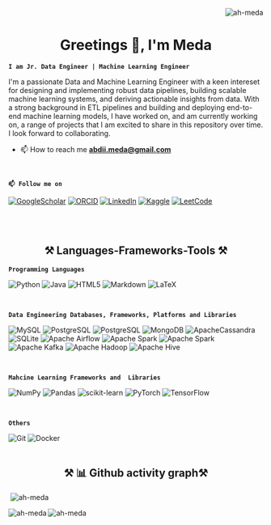 <p align="right"> <img src="https://komarev.com/ghpvc/?username=ah-meda&label=Profile%20views&color=0e75b6&style=flat" alt="ah-meda" /> </p>

<h1 align="center"> Greetings 👋, I'm Meda </h1>

**`I am Jr. Data Engineer | Machine Learning Engineer`**

I'm a passionate Data and Machine Learning Engineer with a keen intereset for designing and implementing robust data pipelines, building scalable machine learning systems, and deriving actionable insights from data. With a strong background in ETL pipelines and building and deploying end-to-end machine learning models, I have worked on, and am currently working on, a range of projects that I am excited to share in this repository over time. I look forward to collaborating.

  - 📫 How to reach me **abdii.meda@gmail.com**
    
<br> 

**`📫 Follow me on`**

[![GoogleScholar](https://img.shields.io/badge/GoogleScholar-0077B5?style=flat&logo=GoogleScholar&logoColor=white)](https://scholar.google.com/citations?user=MLTz1uMAAAAJ&hl=en)
[![ORCID](https://img.shields.io/badge/ORCID-A6CE39?style=flat&logo=ORCID&logoColor=white)](https://orcid.org/0000-0001-6076-7068)
[![LinkedIn](https://img.shields.io/badge/LinkedIn-0077B5?style=flat&logo=linkedin&logoColor=white)](https://www.linkedin.com/in/abdulmelik-h-meda-021090a0/)
[![Kaggle](https://img.shields.io/badge/Kaggle-035a7d?style=flat&logo=kaggle&logoColor=white)](https://www.kaggle.com/abdulmelikhmeda/)
[![LeetCode](https://img.shields.io/badge/LeetCode-000000?style=flat&logo=LeetCode&logoColor=#d16c06)](https://www.leetcode.com/a_meda/)


<br> <br/>
<h2 align="center">⚒️ Languages-Frameworks-Tools ⚒️</h2>

**`Programming Languages`**

![Python](https://img.shields.io/badge/Python-3776AB?style=flat&logo=python&logoColor=ffdd54)
![Java](https://img.shields.io/badge/java-ED8B00?style=flat&logo=openjdk&logoColor=white)
![HTML5](https://img.shields.io/badge/html5-E34F26?style=flat&logo=html5&logoColor=white)
![Markdown](https://img.shields.io/badge/markdown-%23000000.svg?style=flat&logo=markdown&logoColor=white)
![LaTeX](https://img.shields.io/badge/latex-%23008080.svg?style=flat&logo=latex&logoColor=white)


<br>



**`Data Engineering Databases, Frameworks, Platforms and Libraries`**

![MySQL](https://img.shields.io/badge/MySQL-005C84?style=flat&logo=mysql&logoColor=white)
![PostgreSQL](https://img.shields.io/badge/PostgreSQL-336791?style=flat&logo=postgresql&logoColor=white)
![PostgreSQL](https://img.shields.io/badge/PostgreSQL-316192?style=flat&logo=postgresql&logoColor=white)
![MongoDB](https://img.shields.io/badge/MongoDB-47A248?style=flat&logo=mongodb&logoColor=white)
![ApacheCassandra](https://img.shields.io/badge/Cassandra-1287B1?style=flat&logo=apache-cassandra&logoColor=white)
![SQLite](https://img.shields.io/badge/sqlite-%2307405e.svg?style=flat&logo=sqlite&logoColor=white)
![Apache Airflow](https://img.shields.io/badge/Apache%20Airflow-017CEE?style=flat&logo=apache-airflow&logoColor=white)
![Apache Spark](https://img.shields.io/badge/Apache%20Spark-E25A1C?style=flat&logo=apachespark&logoColor=white)
![Apache Spark](https://img.shields.io/badge/Apache_Spark-FFFFFF?style=flat&logo=apachespark&logoColor=#E35A16)
![Apache Kafka](https://img.shields.io/badge/Apache%20Kafka-231F20?style=flat&logo=apache-kafka&logoColor=white)
![Apache Hadoop](https://img.shields.io/badge/Apache%20Hadoop-66CCFF?style=flat&logo=apachehadoop&logoColor=white)
![Apache Hive](https://img.shields.io/badge/Apache%20Hive-FDEE21?style=flate&logo=apachehive&logoColor=white)

<br>

**`Mahcine Learning Frameworks and  Libraries`**

![NumPy](https://img.shields.io/badge/numpy-%23013243.svg?style=flat&logo=numpy&logoColor=white)
![Pandas](https://img.shields.io/badge/pandas-%23150458.svg?style=flat&logo=pandas&logoColor=white)
![scikit-learn](https://img.shields.io/badge/scikit--learn-%23F7931E.svg?style=flat&logo=scikit-learn&logoColor=white)
![PyTorch](https://img.shields.io/badge/PyTorch-%23EE4C2C.svg?style=flat&logo=PyTorch&logoColor=white)
![TensorFlow](https://img.shields.io/badge/TensorFlow-%23FF6F00.svg?style=flat&logo=TensorFlow&logoColor=white)

<br>

**`Others`**

![Git](https://img.shields.io/badge/Git-F05032?style=flat&logo=git&logoColor=white)
![Docker](https://img.shields.io/badge/Docker-2496ED?style=flat&logo=docker&logoColor=white)
<br> <br/>

<h2 align="center">⚒️  📊 Github activity graph⚒️</h2>
<p>&nbsp;<img align="center" src="https://github-readme-stats.vercel.app/api?username=ah-meda&show_icons=true&locale=en&theme=onedark" alt="ah-meda" /></p>
<p><img align="left" src="https://github-readme-stats.vercel.app/api/top-langs?username=ah-meda&show_icons=true&locale=en&layout=compact&theme=onedark" alt="ah-meda" /></p>
<p><img align="center" src="https://github-readme-streak-stats.herokuapp.com/?user=ah-meda&&theme=onedark" alt="ah-meda" /></p>

